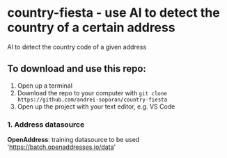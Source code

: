 # country-fiesta - use AI to detect the country of a certain address
AI to detect the country code of a given address

## To download and use this repo:

1. Open up a terminal
2. Download the repo to your computer with `git clone https://github.com/andrei-soporan/country-fiesta`
3. Open up the project with your text editor, e.g. VS Code


### 1. Address datasource

**OpenAddress**: training datasource to be used 'https://batch.openaddresses.io/data'